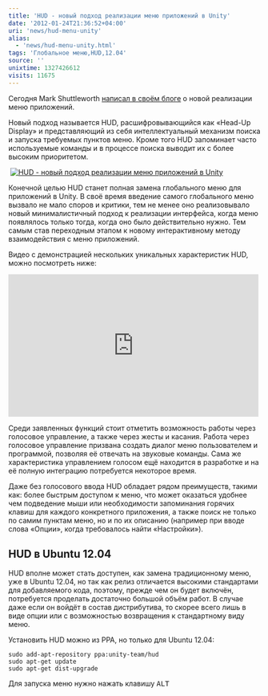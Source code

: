 ```yaml
---
title: 'HUD - новый подход реализации меню приложений в Unity'
date: '2012-01-24T21:36:52+04:00'
uri: 'news/hud-menu-unity'
alias: 
  - 'news/hud-menu-unity.html'
tags: 'Глобальное меню,HUD,12.04'
source: ''
unixtime: 1327426612
visits: 11675
---
```

Сегодня Mark Shuttleworth [написал в своём блоге](http://www.markshuttleworth.com/archives/939) о новой реализации меню приложений.

Новый подход называется HUD, расшифровывающийся как «Head-Up Display» и представляющий из себя интеллектуальный механизм поиска и запуска требуемых пунктов меню. Кроме того HUD запоминает часто используемые команды и в процессе поиска выводит их с более высоким приоритетом.

 [![HUD - новый подход реализации меню приложений в Unity](img/2012/01/24/21-00/hud-menu-unity-6755820085-o.jpg)](img/2012/01/24/21-00/hud-menu-unity-6755820085-o.jpg)

Конечной целью HUD станет полная замена глобального меню для приложений в Unity. В своё время введение самого глобального меню вызвало не мало споров и критики, тем не менее оно реализовывало новый минималистичный подход к реализации интерфейса, когда меню появлялось только тогда, когда оно было действительно нужно. Тем самым став переходным этапом к новому интерактивному методу взаимодействия с меню приложений.

Видео с демонстрацией нескольких уникальных характеристик HUD, можно посмотреть ниже:

<iframe width="500" height="284" src="http://www.youtube.com/embed/w_WW-DHqR3c" frameborder="0" allowfullscreen=""></iframe>

Среди заявленных функций стоит отметить возможность работы через голосовое управление, а также через жесты и касания. Работа через голосовое управление призвана создать диалог меню пользователем и программой, позволяя её отвечать на звуковые команды. Сама же характеристика управлением голосом ещё находится в разработке и на её полную интеграцию потребуется некоторое время.

Даже без голосового ввода HUD обладает рядом преимуществ, такими как: более быстрым доступом к меню, что может оказаться удобнее чем подведение мыши или необходимости запоминания горячих клавиш для каждого конкретного приложения, а также поиск не только по самим пунктам меню, но и по их описанию (например при вводе слова «Опции», когда требовалось найти «Настройки»).

## HUD в Ubuntu 12.04

HUD вполне может стать доступен, как замена традиционному меню, уже в Ubuntu 12.04, но так как релиз отличается высокими стандартами для добавляемого кода, поэтому, прежде чем он будет включён, потребуется проделать достаточно большой объём работ. В случае даже если он войдёт в состав дистрибутива, то скорее всего лишь в виде опции или с возможностью возвращения к стандартному виду меню.

Установить HUD можно из PPA, но только для Ubuntu 12.04:

```
sudo add-apt-repository ppa:unity-team/hud
sudo apt-get update
sudo apt-get dist-upgrade
```

Для запуска меню нужно нажать клавишу <kbd>ALT</kbd>
